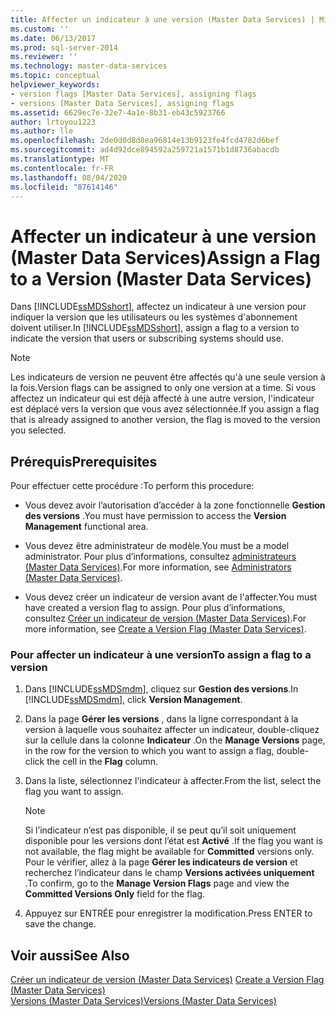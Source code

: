 ```yaml
---
title: Affecter un indicateur à une version (Master Data Services) | Microsoft Docs
ms.custom: ''
ms.date: 06/13/2017
ms.prod: sql-server-2014
ms.reviewer: ''
ms.technology: master-data-services
ms.topic: conceptual
helpviewer_keywords:
- version flags [Master Data Services], assigning flags
- versions [Master Data Services], assigning flags
ms.assetid: 6629ec7e-32e7-4a1e-8b31-eb43c5923766
author: lrtoyou1223
ms.author: lle
ms.openlocfilehash: 2de0d0d8d8ea96814e13b9123fe4fcd4782d6bef
ms.sourcegitcommit: ad4d92dce894592a259721a1571b1d8736abacdb
ms.translationtype: MT
ms.contentlocale: fr-FR
ms.lasthandoff: 08/04/2020
ms.locfileid: "87614146"
---
```

# <a name="assign-a-flag-to-a-version-master-data-services"></a><span data-ttu-id="1262c-102">Affecter un indicateur à une version (Master Data Services)</span><span class="sxs-lookup"><span data-stu-id="1262c-102">Assign a Flag to a Version (Master Data Services)</span></span>
  <span data-ttu-id="1262c-103">Dans [!INCLUDE[ssMDSshort](../includes/ssmdsshort-md.md)], affectez un indicateur à une version pour indiquer la version que les utilisateurs ou les systèmes d'abonnement doivent utiliser.</span><span class="sxs-lookup"><span data-stu-id="1262c-103">In [!INCLUDE[ssMDSshort](../includes/ssmdsshort-md.md)], assign a flag to a version to indicate the version that users or subscribing systems should use.</span></span>  
  
> [!NOTE]  
>  <span data-ttu-id="1262c-104">Les indicateurs de version ne peuvent être affectés qu'à une seule version à la fois.</span><span class="sxs-lookup"><span data-stu-id="1262c-104">Version flags can be assigned to only one version at a time.</span></span> <span data-ttu-id="1262c-105">Si vous affectez un indicateur qui est déjà affecté à une autre version, l'indicateur est déplacé vers la version que vous avez sélectionnée.</span><span class="sxs-lookup"><span data-stu-id="1262c-105">If you assign a flag that is already assigned to another version, the flag is moved to the version you selected.</span></span>  
  
## <a name="prerequisites"></a><span data-ttu-id="1262c-106">Prérequis</span><span class="sxs-lookup"><span data-stu-id="1262c-106">Prerequisites</span></span>  
 <span data-ttu-id="1262c-107">Pour effectuer cette procédure :</span><span class="sxs-lookup"><span data-stu-id="1262c-107">To perform this procedure:</span></span>  
  
-   <span data-ttu-id="1262c-108">Vous devez avoir l’autorisation d’accéder à la zone fonctionnelle **Gestion des versions** .</span><span class="sxs-lookup"><span data-stu-id="1262c-108">You must have permission to access the **Version Management** functional area.</span></span>  
  
-   <span data-ttu-id="1262c-109">Vous devez être administrateur de modèle.</span><span class="sxs-lookup"><span data-stu-id="1262c-109">You must be a model administrator.</span></span> <span data-ttu-id="1262c-110">Pour plus d’informations, consultez [administrateurs &#40;Master Data Services&#41;](administrators-master-data-services.md).</span><span class="sxs-lookup"><span data-stu-id="1262c-110">For more information, see [Administrators &#40;Master Data Services&#41;](administrators-master-data-services.md).</span></span>  
  
-   <span data-ttu-id="1262c-111">Vous devez créer un indicateur de version avant de l'affecter.</span><span class="sxs-lookup"><span data-stu-id="1262c-111">You must have created a version flag to assign.</span></span> <span data-ttu-id="1262c-112">Pour plus d’informations, consultez [Créer un indicateur de version &#40;Master Data Services&#41;](../../2014/master-data-services/create-a-version-flag-master-data-services.md).</span><span class="sxs-lookup"><span data-stu-id="1262c-112">For more information, see [Create a Version Flag &#40;Master Data Services&#41;](../../2014/master-data-services/create-a-version-flag-master-data-services.md).</span></span>  
  
### <a name="to-assign-a-flag-to-a-version"></a><span data-ttu-id="1262c-113">Pour affecter un indicateur à une version</span><span class="sxs-lookup"><span data-stu-id="1262c-113">To assign a flag to a version</span></span>  
  
1.  <span data-ttu-id="1262c-114">Dans [!INCLUDE[ssMDSmdm](../includes/ssmdsmdm-md.md)], cliquez sur **Gestion des versions**.</span><span class="sxs-lookup"><span data-stu-id="1262c-114">In [!INCLUDE[ssMDSmdm](../includes/ssmdsmdm-md.md)], click **Version Management**.</span></span>  
  
2.  <span data-ttu-id="1262c-115">Dans la page **Gérer les versions** , dans la ligne correspondant à la version à laquelle vous souhaitez affecter un indicateur, double-cliquez sur la cellule dans la colonne **Indicateur** .</span><span class="sxs-lookup"><span data-stu-id="1262c-115">On the **Manage Versions** page, in the row for the version to which you want to assign a flag, double-click the cell in the **Flag** column.</span></span>  
  
3.  <span data-ttu-id="1262c-116">Dans la liste, sélectionnez l'indicateur à affecter.</span><span class="sxs-lookup"><span data-stu-id="1262c-116">From the list, select the flag you want to assign.</span></span>  
  
    > [!NOTE]  
    >  <span data-ttu-id="1262c-117">Si l’indicateur n’est pas disponible, il se peut qu’il soit uniquement disponible pour les versions dont l’état est **Activé** .</span><span class="sxs-lookup"><span data-stu-id="1262c-117">If the flag you want is not available, the flag might be available for **Committed** versions only.</span></span> <span data-ttu-id="1262c-118">Pour le vérifier, allez à la page **Gérer les indicateurs de version** et recherchez l’indicateur dans le champ **Versions activées uniquement** .</span><span class="sxs-lookup"><span data-stu-id="1262c-118">To confirm, go to the **Manage Version Flags** page and view the **Committed Versions Only** field for the flag.</span></span>  
  
4.  <span data-ttu-id="1262c-119">Appuyez sur ENTRÉE pour enregistrer la modification.</span><span class="sxs-lookup"><span data-stu-id="1262c-119">Press ENTER to save the change.</span></span>  
  
## <a name="see-also"></a><span data-ttu-id="1262c-120">Voir aussi</span><span class="sxs-lookup"><span data-stu-id="1262c-120">See Also</span></span>  
 <span data-ttu-id="1262c-121">[Créer un indicateur de version &#40;Master Data Services&#41;](../../2014/master-data-services/create-a-version-flag-master-data-services.md) </span><span class="sxs-lookup"><span data-stu-id="1262c-121">[Create a Version Flag &#40;Master Data Services&#41;](../../2014/master-data-services/create-a-version-flag-master-data-services.md) </span></span>  
 [<span data-ttu-id="1262c-122">Versions &#40;Master Data Services&#41;</span><span class="sxs-lookup"><span data-stu-id="1262c-122">Versions &#40;Master Data Services&#41;</span></span>](../../2014/master-data-services/versions-master-data-services.md)  
  
  
